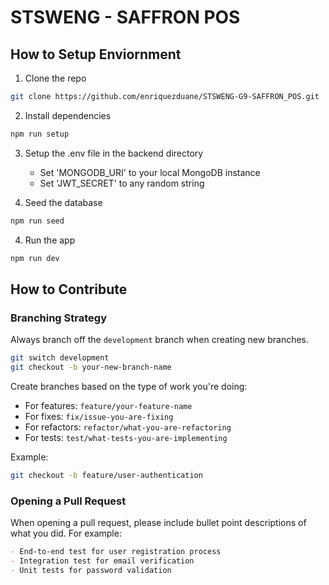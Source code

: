 # STSWENG - SAFFRON POS

## How to Setup Enviornment

1. Clone the repo
```bash
git clone https://github.com/enriquezduane/STSWENG-G9-SAFFRON_POS.git
```

2. Install dependencies
```bash
npm run setup
```

3. Setup the .env file in the backend directory
    - Set 'MONGODB_URI' to your local MongoDB instance
    - Set 'JWT_SECRET' to any random string

4. Seed the database
```bash
npm run seed
```

4. Run the app
```bash
npm run dev
```

## How to Contribute

### Branching Strategy

Always branch off the `development` branch when creating new branches.

```bash
git switch development
git checkout -b your-new-branch-name
```

Create branches based on the type of work you're doing:

- For features: `feature/your-feature-name`
- For fixes: `fix/issue-you-are-fixing`
- For refactors: `refactor/what-you-are-refactoring`
- For tests: `test/what-tests-you-are-implementing`

Example:

```bash
git checkout -b feature/user-authentication
```



### Opening a Pull Request

When opening a pull request, please include bullet point descriptions of what you did. For example:

```markdown
- End-to-end test for user registration process
- Integration test for email verification
- Unit tests for password validation
```
